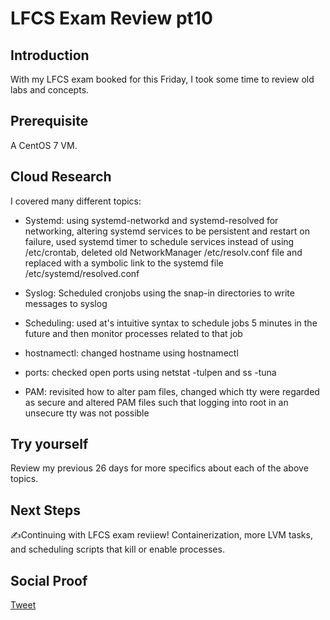 # LFCS Exam Review pt10

## Introduction

With my LFCS exam booked for this Friday, I took some time to review old labs and concepts.

## Prerequisite

A CentOS 7 VM.

## Cloud Research

I covered many different topics:

- Systemd: using systemd-networkd and systemd-resolved for networking, altering systemd services to be persistent and restart on failure, used systemd timer to schedule services instead of using /etc/crontab, deleted old NetworkManager /etc/resolv.conf file and replaced with a symbolic link to the systemd file /etc/systemd/resolved.conf 

- Syslog: Scheduled cronjobs using the snap-in directories to write messages to syslog

- Scheduling: used at's intuitive syntax to schedule jobs 5 minutes in the future and then monitor processes related to that job

- hostnamectl: changed hostname using hostnamectl

- ports: checked open ports using netstat -tulpen and ss -tuna

- PAM: revisited how to alter pam files, changed which tty were regarded as secure and altered PAM files such that logging into root in an unsecure tty was not possible

## Try yourself

Review my previous 26 days for more specifics about each of the above topics.

## Next Steps

✍Continuing with LFCS exam reviiew! Containerization, more LVM tasks, and scheduling scripts that kill or enable processes.

## Social Proof

[Tweet](https://twitter.com/lrnallday/status/1300957730509914112)
